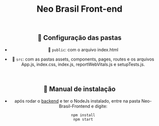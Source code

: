 <div align="center" id="menu">
<h1> Neo Brasil Front-end </h1>

<br>

## :file_folder: Configuração das pastas

* 📂 `public`:  com o arquivo index.html

* 📂 `src`: com as pastas assets, components, pages, routes e os arquivos App.js, index.css, index.js, reportWebVitals.js e setupTests.js.

  

<br>

 ## :scroll: Manual de instalação

* após rodar o [backend](https://github.com/Neo-Brasil/Neo-Brasil-Backend) e ter o NodeJs instalado, entre na pasta Neo-Brasil-Frontend e digite:

  ```
  npm install
  npm start
  ```

  

​    

